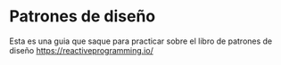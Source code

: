 # Patrones de diseño
Esta es una guia que saque para practicar sobre el libro de patrones de diseño https://reactiveprogramming.io/
